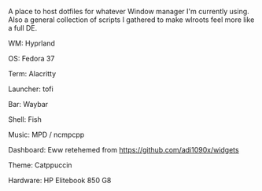 A place to host dotfiles for whatever Window manager I'm currently using. Also a general collection of scripts I gathered to make wlroots feel more like a full DE.

WM: Hyprland

OS: Fedora 37

Term: Alacritty

Launcher: tofi

Bar: Waybar

Shell: Fish

Music: MPD / ncmpcpp

Dashboard: Eww retehemed from https://github.com/adi1090x/widgets

Theme: Catppuccin

Hardware: HP Elitebook 850 G8
